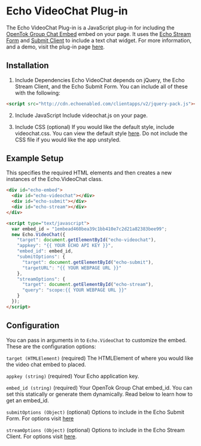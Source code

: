 # Echo VideoChat Plug-in

The Echo VideoChat Plug-in is a JavaScript plug-in for including the [OpenTok Group Chat
Embed](http://www.tokbox.com/opentok/plugnplay#GroupChat) embed on your
page. It uses the [Echo Stream
Form](http://wiki.aboutecho.com/w/page/30184446/Echo%20Application%20-%20Echo%20Submit%20Form) and [Submit Client](http://wiki.aboutecho.com/w/page/30181308/Echo%20Application%20-%20Echo%20Stream%20Client) to include a text chat widget. For more information, and a demo, visit the plug-in page [here](http://www.tokbox.com/opentok/plugnplay/echo/groupvideochat).

## Installation
1. Include Dependencies
Echo VideoChat depends on jQuery, the Echo Stream Client, and the Echo Submit Form. You can include all of these with the following:

```html
<script src="http://cdn.echoenabled.com/clientapps/v2/jquery-pack.js"></script>
```
  
2. Include JavaScript
Include videochat.js on your page.

3. Include CSS (optional)
If you would like the default style, include videochat.css. You can view the default style [here](http://www.tokbox.com/opentok/plugnplay/echo/groupvideochat). Do not include the CSS file if you would like the app unstyled.

## Example Setup
This specifies the required HTML elements and then creates a new instances of the Echo.VideoChat class.

```html
<div id="echo-embed">
  <div id="echo-videochat"></div>
  <div id="echo-submit"></div>
  <div id="echo-stream"></div>
</div>

<script type="text/javascript">
  var embed_id = "1embead460bea39c1bb410e7c2d21a82383bee99";
  new Echo.VideoChat({
    "target": document.getElementById("echo-videochat"),
    "appkey": "{{ YOUR ECHO API KEY }}",
    "embed_id": embed_id,
    "submitOptions": {
      "target": document.getElementById("echo-submit"),
      "targetURL": "{{ YOUR WEBPAGE URL }}"
    },
    "streamOptions": {
      "target": document.getElementById("echo-stream"),
      "query": "scope:{{ YOUR WEBPAGE URL }}"
    }
  });
</script>
```

## Configuration
You can pass in arguments in to `Echo.VideoChat` to customize the embed. These are the configuration options:

`target (HTMLElement)` (required)
The HTMLElement of where you would like the video chat embed to placed.

`appkey (string)` (required)
Your Echo application key.

`embed_id (string)` (required)
Your OpenTok Group Chat embed_id. You can set this statically or generate them dynamically. Read below to learn how to get an embed_id.

`submitOptions (Object)` (optional)
Options to include in the Echo Submit Form. For options visit [here](http://wiki.aboutecho.com/w/page/30184446/Echo%20Application%20-%20Echo%20Submit%20Form)

`streamOptions (Object)` (optional)
Options to include in the Echo Stream Client. For options visit [here](http://wiki.aboutecho.com/w/page/30181308/Echo%20Application%20-%20Echo%20Stream%20Client).


